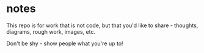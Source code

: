 # notes
This repo is for work that is not code, but that you'd like to share - thoughts, diagrams, rough work, images, etc.

Don't be shy - show people what you're up to!

